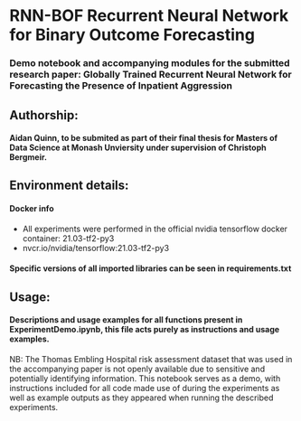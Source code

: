 


# RNN-BOF Recurrent Neural Network for Binary Outcome Forecasting

### Demo notebook and accompanying modules for the submitted research paper: Globally Trained Recurrent Neural Network for Forecasting the Presence of Inpatient Aggression


## Authorship: 

#### Aidan Quinn, to be submited as part of their final thesis for Masters of Data Science at Monash Unviersity under supervision of Christoph Bergmeir.


## Environment details:

#### Docker info
- All experiments were performed in the official nvidia tensorflow docker container: 21.03-tf2-py3
- nvcr.io/nvidia/tensorflow:21.03-tf2-py3

#### Specific versions of all imported libraries can be seen in requirements.txt



## Usage:
#### Descriptions and usage examples for all functions present in ExperimentDemo.ipynb, this file acts purely as instructions and usage examples.

NB: The Thomas Embling Hospital risk assessment dataset that was used in the accompanying paper is not openly available due to sensitive and potentially identifying information. This notebook serves as a demo, with instructions included for all code made use of during the experiments as well as example outputs as they appeared when running the described experiments.



